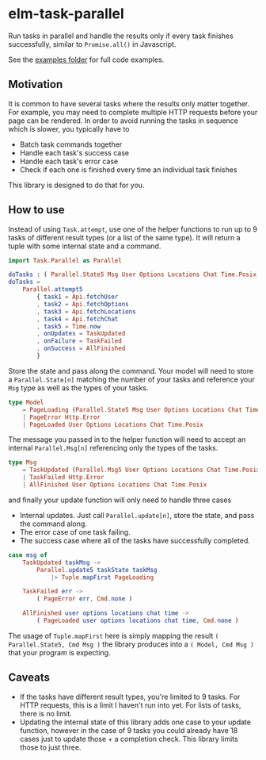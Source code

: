# elm-task-parallel

Run tasks in parallel and handle the results only if every task finishes
successfully, similar to `Promise.all()` in Javascript.

See the [examples folder](https://github.com/0ui/elm-task-parallel/tree/master/examples) for
full code examples.

## Motivation

It is common to have several tasks where the results only matter together. For
example, you may need to complete multiple HTTP requests before your page can be
rendered. In order to avoid running the tasks in sequence which is slower, you
typically have to

- Batch task commands together
- Handle each task's success case
- Handle each task's error case
- Check if each one is finished every time an individual task finishes

This library is designed to do that for you.

## How to use

Instead of using `Task.attempt`, use one of the helper functions to run up to 9
tasks of different result types (or a list of the same type). It will return a
tuple with some internal state and a command.

```elm
import Task.Parallel as Parallel

doTasks : ( Parallel.State5 Msg User Options Locations Chat Time.Posix, Cmd Msg )
doTasks =
    Parallel.attempt5
        { task1 = Api.fetchUser
        , task2 = Api.fetchOptions
        , task3 = Api.fetchLocations
        , task4 = Api.fetchChat
        , task5 = Time.now
        , onUpdates = TaskUpdated
        , onFailure = TaskFailed
        , onSuccess = AllFinished
        }
```

Store the state and pass along the command. Your model will need to store a
`Parallel.State[n]` matching the number of your tasks and reference your `Msg`
type as well as the types of your tasks.

```elm
type Model
    = PageLoading (Parallel.State5 Msg User Options Locations Chat Time.Posix)
    | PageError Http.Error
    | PageLoaded User Options Locations Chat Time.Posix
```
The message you passed in to the helper function will need to accept an internal
`Parallel.Msg[n]` referencing only the types of the tasks.

```elm
type Msg
    = TaskUpdated (Parallel.Msg5 User Options Locations Chat Time.Posix)
    | TaskFailed Http.Error
    | AllFinished User Options Locations Chat Time.Posix
```

and finally your update function will only need to handle three cases
- Internal updates. Just call `Parallel.update[n]`, store the state, and pass
  the command along.
- The error case of one task failing.
- The success case where all of the tasks have successfully completed.


```elm
case msg of
    TaskUpdated taskMsg ->
        Parallel.update5 taskState taskMsg
            |> Tuple.mapFirst PageLoading

    TaskFailed err ->
        ( PageError err, Cmd.none )

    AllFinished user options locations chat time ->
        ( PageLoaded user options locations chat time, Cmd.none )
```

The usage of `Tuple.mapFirst` here is simply mapping the result
`( Parallel.State5, Cmd Msg )` the library produces into a `( Model, Cmd Msg )`
that your program is expecting.

## Caveats

- If the tasks have different result types, you're limited to 9 tasks.
For HTTP requests, this is a limit I haven't run into yet. For lists of tasks,
there is no limit.
- Updating the internal state of this library adds one case to your update
function, however in the case of 9 tasks you could already have 18 cases
just to update those + a completion check. This library limits those to just
three.